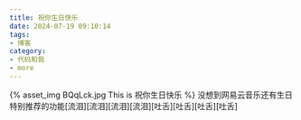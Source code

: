 ```yaml
---
title: 祝你生日快乐
date: 2024-07-19 09:10:14
tags:
- 博客
category:
- 代码和我
- more
---
```

{% asset_img BQqLck.jpg This is 祝你生日快乐 %}
没想到网易云音乐还有生日特别推荐的功能[流泪][流泪][流泪][流泪][吐舌][吐舌][吐舌][吐舌]